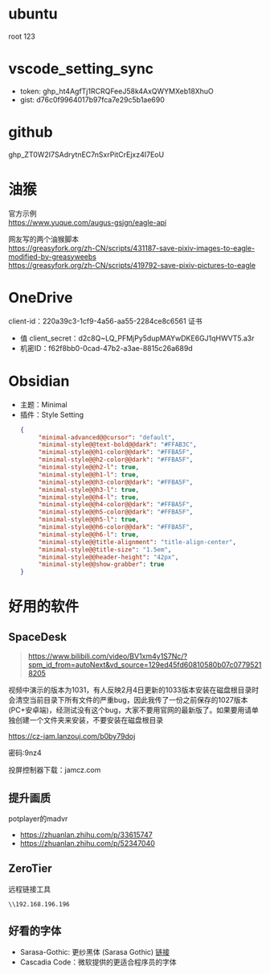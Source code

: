 # ubuntu

root 123

# vscode_setting_sync

- token: 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
- gist: d76c0f9964017b97fca7e29c5b1ae690

# github
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

# 油猴
官方示例  
https://www.yuque.com/augus-gsjgn/eagle-api  
  
网友写的两个油猴脚本  
https://greasyfork.org/zh-CN/scripts/431187-save-pixiv-images-to-eagle-modified-by-greasyweebs  
https://greasyfork.org/zh-CN/scripts/419792-save-pixiv-pictures-to-eagle

# OneDrive
client-id：220a39c3-1cf9-4a56-aa55-2284ce8c6561
证书
- 值 client_secret：d2c8Q~LQ_PFMjPy5dupMAYwDKE6GJ1qHWVT5.a3r
- 机密ID：f62f8bb0-0cad-47b2-a3ae-8815c26a689d

# Obsidian
- 主题：Minimal
- 插件：Style Setting
	```json
	{
		 "minimal-advanced@@cursor": "default",
		 "minimal-style@@text-bold@@dark": "#FFAB3C",
		 "minimal-style@@h1-color@@dark": "#FFBA5F",
		 "minimal-style@@h2-color@@dark": "#FFBA5F",
		 "minimal-style@@h2-l": true,
		 "minimal-style@@h1-l": true,
		 "minimal-style@@h3-color@@dark": "#FFBA5F",
		 "minimal-style@@h3-l": true,
		 "minimal-style@@h4-l": true,
		 "minimal-style@@h4-color@@dark": "#FFBA5F",
		 "minimal-style@@h5-color@@dark": "#FFBA5F",
		 "minimal-style@@h5-l": true,
		 "minimal-style@@h6-color@@dark": "#FFBA5F",
		 "minimal-style@@h6-l": true,
		 "minimal-style@@title-alignment": "title-align-center",
		 "minimal-style@@title-size": "1.5em",
		 "minimal-style@@header-height": "42px",
		 "minimal-style@@show-grabber": true
	}
	```

# 好用的软件
## SpaceDesk

> https://www.bilibili.com/video/BV1xm4y1S7Nc/?spm_id_from=autoNext&vd_source=129ed45fd60810580b07c07795218205

视频中演示的版本为1031，有人反映2月4日更新的1033版本安装在磁盘根目录时会清空当前目录下所有文件的严重bug，因此我传了一份之前保存的1027版本(PC+安卓端)，经测试没有这个bug，大家不要用官网的最新版了。如果要用请单独创建一个文件夹来安装，不要安装在磁盘根目录

https://cz-jam.lanzouj.com/b0by79doj

密码:9nz4

投屏控制器下载：jamcz.com

## 提升画质
potplayer的madvr
- https://zhuanlan.zhihu.com/p/33615747
- https://zhuanlan.zhihu.com/p/52347040

## ZeroTier
远程链接工具
```
\\192.168.196.196
```

## 好看的字体

 - Sarasa-Gothic: 更纱黑体 (Sarasa Gothic) [链接](https://gitee.com/mirrors/Sarasa-Gothic)
 - Cascadia Code：微软提供的更适合程序员的字体